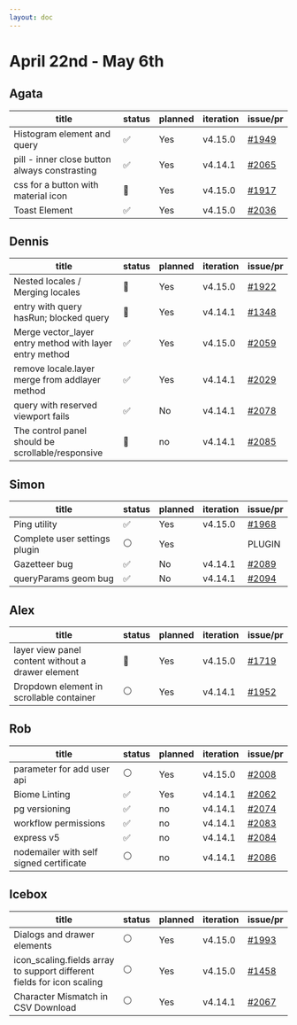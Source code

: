 ```yaml
---
layout: doc
---
```


# April 22nd - May 6th

## Agata

| title                                         | status | planned | iteration | issue/pr                                             |
| --------------------------------------------- | ------ | ------- | --------- | ---------------------------------------------------- |
| Histogram element and query                   | ✅     | Yes     | v4.15.0   | [#1949](https://github.com/GEOLYTIX/xyz/issues/1949) |
| pill - inner close button always constrasting | ✅     | Yes     | v4.14.1   | [#2065](https://github.com/GEOLYTIX/xyz/pull/2065)   |
| css for a button with material icon           | 👀     | Yes     | v4.15.0   | [#1917](https://github.com/GEOLYTIX/xyz/issues/1917) |
| Toast Element                                 | ✅     | Yes     | v4.15.0   | [#2036](https://github.com/GEOLYTIX/xyz/issues/2036) |

## Dennis

| title                                                   | status | planned | iteration | issue/pr                                             |
| ------------------------------------------------------- | ------ | ------- | --------- | ---------------------------------------------------- |
| Nested locales / Merging locales                        | 👀     | Yes     | v4.15.0   | [#1922](https://github.com/GEOLYTIX/xyz/issues/1922) |
| entry with query hasRun; blocked query                  | 👀     | Yes     | v4.14.1   | [#1348](https://github.com/GEOLYTIX/xyz/issues/1348) |
| Merge vector_layer entry method with layer entry method | ✅     | Yes     | v4.15.0   | [#2059](https://github.com/GEOLYTIX/xyz/pull/2059)   |
| remove locale.layer merge from addlayer method          | ✅     | Yes     | v4.14.1   | [#2029](https://github.com/GEOLYTIX/xyz/issues/2061) |
| query with reserved viewport fails                      | ✅     | No      | v4.14.1   | [#2078](https://github.com/GEOLYTIX/xyz/issues/2078) |
| The control panel should be scrollable/responsive       | 👀     | no      | v4.14.1   | [#2085](https://github.com/GEOLYTIX/xyz/issues/2085) |

## Simon

| title                         | status | planned | iteration | issue/pr                                             |
| ----------------------------- | ------ | ------- | --------- | ---------------------------------------------------- |
| Ping utility                  | ✅     | Yes     | v4.15.0   | [#1968](https://github.com/GEOLYTIX/xyz/issues/1968) |
| Complete user settings plugin | ⚪️     | Yes     |           | PLUGIN                                               |
| Gazetteer bug                 | ✅     | No      | v4.14.1   | [#2089](https://github.com/GEOLYTIX/xyz/issues/2089) |
| queryParams geom bug          | ✅     | No      | v4.14.1   | [#2094](https://github.com/GEOLYTIX/xyz/pull/2094)   |

## Alex

| title                                             | status | planned | iteration | issue/pr                                             |
| ------------------------------------------------- | ------ | ------- | --------- | ---------------------------------------------------- |
| layer view panel content without a drawer element | 👀     | Yes     | v4.15.0   | [#1719](https://github.com/GEOLYTIX/xyz/issues/1719) |
| Dropdown element in scrollable container          | ⚪️     | Yes     | v4.14.1   | [#1952](https://github.com/GEOLYTIX/xyz/issues/1952) |

## Rob

| title                                   | status | planned | iteration | issue/pr                                             |
| --------------------------------------- | ------ | ------- | --------- | ---------------------------------------------------- |
| parameter for add user api              | ⚪️     | Yes     | v4.15.0   | [#2008](https://github.com/GEOLYTIX/xyz/issues/2008) |
| Biome Linting                           | ✅     | Yes     | v4.14.1   | [#2062](https://github.com/GEOLYTIX/xyz/issues/2062) |
| pg versioning                           | ✅     | no      | v4.14.1   | [#2074](https://github.com/GEOLYTIX/xyz/issues/2074) |
| workflow permissions                    | ✅     | no      | v4.14.1   | [#2083](https://github.com/GEOLYTIX/xyz/issues/2083) |
| express v5                              | ✅     | no      | v4.14.1   | [#2084](https://github.com/GEOLYTIX/xyz/issues/2084) |
| nodemailer with self signed certificate | ⚪️     | no      | v4.14.1   | [#2086](https://github.com/GEOLYTIX/xyz/issues/2086) |

## Icebox

| title                                                                  | status | planned | iteration | issue/pr                                             |
| ---------------------------------------------------------------------- | ------ | ------- | --------- | ---------------------------------------------------- |
| Dialogs and drawer elements                                            | ⚪️     | Yes     | v4.15.0   | [#1993](https://github.com/GEOLYTIX/xyz/issues/1993) |
| icon_scaling.fields array to support different fields for icon scaling | ⚪️     | Yes     | v4.15.0   | [#1458](https://github.com/GEOLYTIX/xyz/issues/1458) |
| Character Mismatch in CSV Download                                     | ⚪️     | Yes     | v4.14.1   | [#2067](https://github.com/GEOLYTIX/xyz/pull/2067)   |
